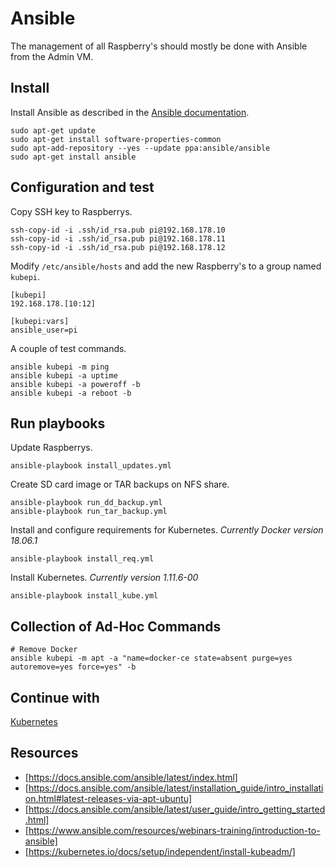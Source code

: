 # Ansible
The management of all Raspberry's should mostly be done with Ansible from the Admin VM.

## Install
Install Ansible as described in the [Ansible documentation](https://docs.ansible.com/ansible/latest/installation_guide/intro_installation.html#latest-releases-via-apt-ubuntu).
```
sudo apt-get update
sudo apt-get install software-properties-common
sudo apt-add-repository --yes --update ppa:ansible/ansible
sudo apt-get install ansible
```

## Configuration and test
Copy SSH key to Raspberrys.
```
ssh-copy-id -i .ssh/id_rsa.pub pi@192.168.178.10
ssh-copy-id -i .ssh/id_rsa.pub pi@192.168.178.11
ssh-copy-id -i .ssh/id_rsa.pub pi@192.168.178.12
```

Modify `/etc/ansible/hosts` and add the new Raspberry's to a group named `kubepi`.
```
[kubepi]
192.168.178.[10:12]

[kubepi:vars]
ansible_user=pi
```

A couple of test commands.
```
ansible kubepi -m ping
ansible kubepi -a uptime
ansible kubepi -a poweroff -b
ansible kubepi -a reboot -b
```

## Run playbooks
Update Raspberrys.
```
ansible-playbook install_updates.yml
```

Create SD card image or TAR backups on NFS share.
```
ansible-playbook run_dd_backup.yml
ansible-playbook run_tar_backup.yml
```

Install and configure requirements for Kubernetes. *Currently Docker version 18.06.1*
```
ansible-playbook install_req.yml
```

Install Kubernetes. *Currently version 1.11.6-00*
```
ansible-playbook install_kube.yml
```

## Collection of Ad-Hoc Commands
```
# Remove Docker
ansible kubepi -m apt -a "name=docker-ce state=absent purge=yes autoremove=yes force=yes" -b
```

## Continue with
[Kubernetes](https://github.com/vzovko/KubePi/tree/master/Kubernetes)

## Resources
* [https://docs.ansible.com/ansible/latest/index.html]
* [https://docs.ansible.com/ansible/latest/installation_guide/intro_installation.html#latest-releases-via-apt-ubuntu]
* [https://docs.ansible.com/ansible/latest/user_guide/intro_getting_started.html]
* [https://www.ansible.com/resources/webinars-training/introduction-to-ansible]
* [https://kubernetes.io/docs/setup/independent/install-kubeadm/]

